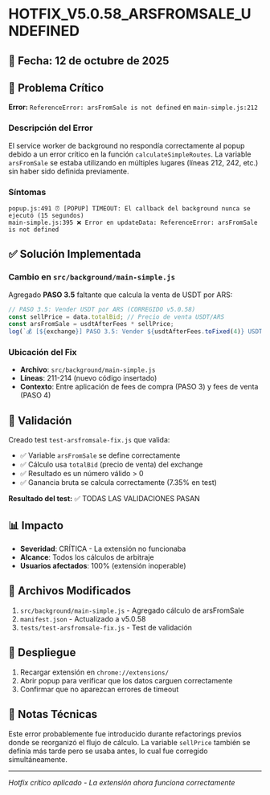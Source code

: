 # HOTFIX_V5.0.58_ARSFROMSALE_UNDEFINED

## 📅 Fecha: 12 de octubre de 2025

## 🐛 Problema Crítico
**Error:** `ReferenceError: arsFromSale is not defined` en `main-simple.js:212`

### Descripción del Error
El service worker de background no respondía correctamente al popup debido a un error crítico en la función `calculateSimpleRoutes`. La variable `arsFromSale` se estaba utilizando en múltiples lugares (líneas 212, 242, etc.) sin haber sido definida previamente.

### Síntomas
```
popup.js:491 ⏰ [POPUP] TIMEOUT: El callback del background nunca se ejecutó (15 segundos)
main-simple.js:395 ❌ Error en updateData: ReferenceError: arsFromSale is not defined
```

## ✅ Solución Implementada

### Cambio en `src/background/main-simple.js`
Agregado **PASO 3.5** faltante que calcula la venta de USDT por ARS:

```javascript
// PASO 3.5: Vender USDT por ARS (CORREGIDO v5.0.58)
const sellPrice = data.totalBid; // Precio de venta USDT/ARS
const arsFromSale = usdtAfterFees * sellPrice;
log(`💰 [${exchange}] PASO 3.5: Vender ${usdtAfterFees.toFixed(4)} USDT × ${sellPrice} = $${arsFromSale.toFixed(2)} ARS`);
```

### Ubicación del Fix
- **Archivo**: `src/background/main-simple.js`
- **Líneas**: 211-214 (nuevo código insertado)
- **Contexto**: Entre aplicación de fees de compra (PASO 3) y fees de venta (PASO 4)

## 🧪 Validación
Creado test `test-arsfromsale-fix.js` que valida:
- ✅ Variable `arsFromSale` se define correctamente
- ✅ Cálculo usa `totalBid` (precio de venta) del exchange
- ✅ Resultado es un número válido > 0
- ✅ Ganancia bruta se calcula correctamente (7.35% en test)

**Resultado del test:** ✅ TODAS LAS VALIDACIONES PASAN

## 📊 Impacto
- **Severidad**: CRÍTICA - La extensión no funcionaba
- **Alcance**: Todos los cálculos de arbitraje
- **Usuarios afectados**: 100% (extensión inoperable)

## 🔧 Archivos Modificados
1. `src/background/main-simple.js` - Agregado cálculo de arsFromSale
2. `manifest.json` - Actualizado a v5.0.58
3. `tests/test-arsfromsale-fix.js` - Test de validación

## 🚀 Despliegue
1. Recargar extensión en `chrome://extensions/`
2. Abrir popup para verificar que los datos carguen correctamente
3. Confirmar que no aparezcan errores de timeout

## 📝 Notas Técnicas
Este error probablemente fue introducido durante refactorings previos donde se reorganizó el flujo de cálculo. La variable `sellPrice` también se definía más tarde pero se usaba antes, lo cual fue corregido simultáneamente.

---
*Hotfix crítico aplicado - La extensión ahora funciona correctamente*
